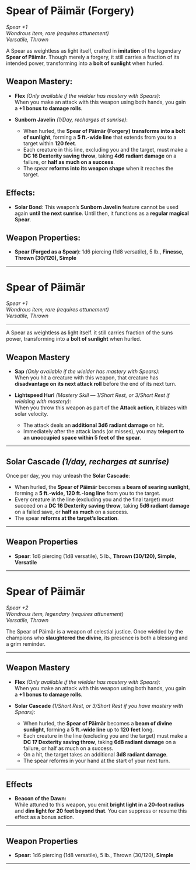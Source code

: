 # Spear of Päimär (Forgery)

_Spear +1_  
_Wondrous item, rare (requires attunement)_  
_Versatile, Thrown_

A Spear as weightless as light itself, crafted in **imitation** of the legendary **Spear of Päimär**. Though merely a forgery, it still carries a fraction of its intended power, transforming into a **bolt of sunlight** when hurled.

## **Weapon Mastery:**

- **Flex** _(Only available if the wielder has mastery with Spears)_:  
   When you make an attack with this weapon using both hands, you gain a **+1 bonus to damage rolls**.

- **Sunborn Javelin** _(1/Day, recharges at sunrise)_:
  - When hurled, the **Spear of Päimär (Forgery)** **transforms into a bolt of sunlight**, forming a **5 ft.-wide line** that extends from you to a target within **120 feet**.
  - Each creature in this line, excluding you and the target, must make a **DC 16 Dexterity saving throw**, taking **4d6 radiant damage** on a failure, or **half as much on a success**.
  - The spear **reforms into its weapon shape** when it reaches the target.

## **Effects:**

- **Solar Bond**: This weapon’s **Sunborn Javelin** feature cannot be used again **until the next sunrise**. Until then, it functions as a **regular magical Spear**.

## **Weapon Properties:**

- **Spear (Forged as a Spear)**: 1d6 piercing (1d8 versatile), 5 lb., **Finesse, Thrown (30/120), Simple**

---

# Spear of Päimär

_Spear +1_  
_Wondrous item, rare (requires attunement)_  
_Versatile, Thrown_

---

A Spear as weightless as light itself. it still carries fraction of the suns power, transforming into a **bolt of sunlight** when hurled.

## Weapon Mastery

- **Sap** _(Only available if the wielder has mastery with Spears)_:  
  When you hit a creature with this weapon, that creature has **disadvantage on its next attack roll** before the end of its next turn.

- **Lightspeed Hurl** _(Mastery Skill — 1/Short Rest, or 3/Short Rest if wielding with mastery)_:  
  When you throw this weapon as part of the **Attack action**, it blazes with solar velocity.
  - The attack deals an **additional 3d6 radiant damage** on hit.
  - Immediately after the attack lands (or misses), you may **teleport to an unoccupied space within 5 feet of the spear**.

---

## Solar Cascade _(1/day, recharges at sunrise)_

Once per day, you may unleash the **Solar Cascade**:

- When hurled, the **Spear of Päimär** becomes a **beam of searing sunlight**, forming a **5 ft.-wide, 120 ft.-long line** from you to the target.
- Every creature in the line (excluding you and the final target) must succeed on a **DC 16 Dexterity saving throw**, taking **5d6 radiant damage** on a failed save, or **half as much** on a success.
- The spear **reforms at the target’s location**.

---

## Weapon Properties

- **Spear**: 1d6 piercing (1d8 versatile), 5 lb., **Thrown (30/120), Simple, Versatile**

---

# Spear of Päimär

_Spear +2_  
_Wondrous item, legendary (requires attunement)_  
_Versatile, Thrown_

The Spear of Päimär is a weapon of celestial justice. Once wielded by the champions who **slaughtered the divine**, its presence is both a blessing and a grim reminder.

---

## Weapon Mastery

- **Flex** _(Only available if the wielder has mastery with Spears)_:  
  When you make an attack with this weapon using both hands, you gain a **+1 bonus to damage rolls**.

- **Solar Cascade** _(1/Short Rest, or 3/Short Rest if you have mastery with Spears)_:
  - When hurled, the **Spear of Päimär** becomes a **beam of divine sunlight**, forming a **5 ft.-wide line** up to **120 feet** long.
  - Each creature in the line (excluding you and the target) must make a **DC 17 Dexterity saving throw**, taking **6d8 radiant damage** on a failure, or half as much on a success.
  - On a hit, the target takes an additional **3d8 radiant damage**.
  - The spear reforms in your hand at the start of your next turn.

---

## Effects

- **Beacon of the Dawn:**  
  While attuned to this weapon, you emit **bright light in a 20-foot radius** and **dim light for 20 feet beyond that**. You can suppress or resume this effect as a bonus action.

---

## Weapon Properties

- **Spear:** 1d6 piercing (1d8 versatile), 5 lb., Thrown (30/120), **Simple**

---
